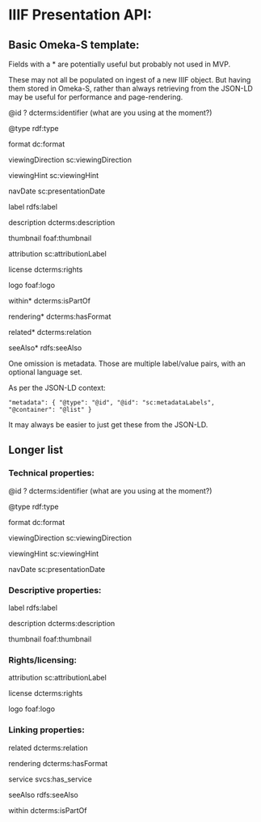 # IIIF Presentation API:

## Basic Omeka-S template:

Fields with a * are potentially useful but probably not used in MVP. 

These may not all be
populated on ingest of a new IIIF object. But having them stored in Omeka-S, rather than
always retrieving from the JSON-LD may be useful for performance and page-rendering.


@id 					? dcterms:identifier (what are you using at the moment?)

@type					rdf:type

format					dc:format

viewingDirection		sc:viewingDirection

viewingHint				sc:viewingHint

navDate					sc:presentationDate

label 					rdfs:label

description				dcterms:description

thumbnail				foaf:thumbnail

attribution				sc:attributionLabel

license					dcterms:rights

logo					foaf:logo

within*					dcterms:isPartOf

rendering*				dcterms:hasFormat

related*				dcterms:relation

seeAlso*				rdfs:seeAlso

One omission is metadata. Those are multiple label/value pairs, with an optional language set.

As per the JSON-LD context:

`"metadata": {
      "@type": "@id",
      "@id": "sc:metadataLabels",
      "@container": "@list"
    }`

It may always be easier to just get these from the JSON-LD.

## Longer list

### Technical properties:

@id 					? dcterms:identifier (what are you using at the moment?)

@type					rdf:type

format					dc:format

viewingDirection		sc:viewingDirection

viewingHint				sc:viewingHint

navDate					sc:presentationDate

### Descriptive properties:

label 					rdfs:label

description				dcterms:description

thumbnail				foaf:thumbnail

### Rights/licensing:

attribution				sc:attributionLabel

license					dcterms:rights

logo					foaf:logo

### Linking properties:

related					dcterms:relation

rendering				dcterms:hasFormat

service					svcs:has_service

seeAlso					rdfs:seeAlso

within					dcterms:isPartOf


